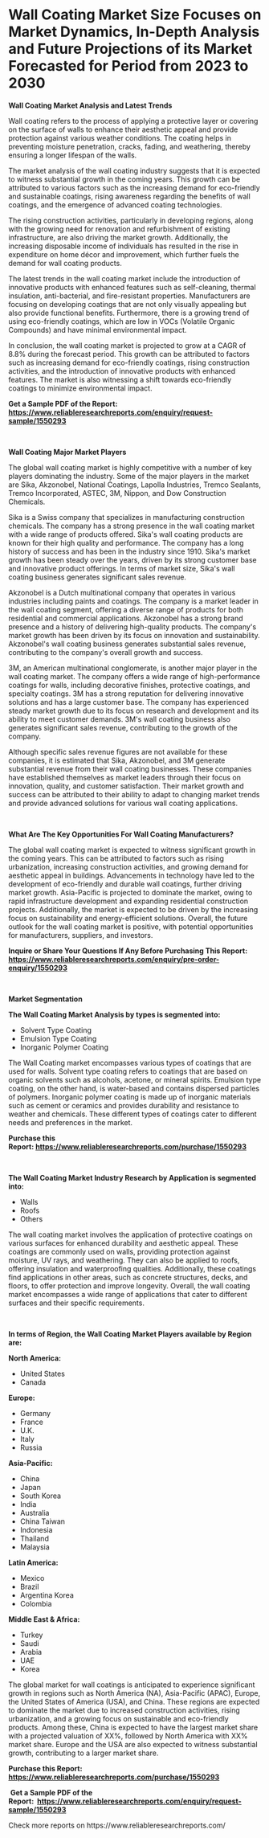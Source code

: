 <p><h1>Wall Coating Market Size Focuses on Market Dynamics, In-Depth Analysis and Future Projections of its Market Forecasted for Period from 2023 to 2030</h1></p><p><strong>Wall Coating Market Analysis and Latest Trends</strong></p>
<p><p>Wall coating refers to the process of applying a protective layer or covering on the surface of walls to enhance their aesthetic appeal and provide protection against various weather conditions. The coating helps in preventing moisture penetration, cracks, fading, and weathering, thereby ensuring a longer lifespan of the walls.</p><p>The market analysis of the wall coating industry suggests that it is expected to witness substantial growth in the coming years. This growth can be attributed to various factors such as the increasing demand for eco-friendly and sustainable coatings, rising awareness regarding the benefits of wall coatings, and the emergence of advanced coating technologies.</p><p>The rising construction activities, particularly in developing regions, along with the growing need for renovation and refurbishment of existing infrastructure, are also driving the market growth. Additionally, the increasing disposable income of individuals has resulted in the rise in expenditure on home décor and improvement, which further fuels the demand for wall coating products.</p><p>The latest trends in the wall coating market include the introduction of innovative products with enhanced features such as self-cleaning, thermal insulation, anti-bacterial, and fire-resistant properties. Manufacturers are focusing on developing coatings that are not only visually appealing but also provide functional benefits. Furthermore, there is a growing trend of using eco-friendly coatings, which are low in VOCs (Volatile Organic Compounds) and have minimal environmental impact.</p><p>In conclusion, the wall coating market is projected to grow at a CAGR of 8.8% during the forecast period. This growth can be attributed to factors such as increasing demand for eco-friendly coatings, rising construction activities, and the introduction of innovative products with enhanced features. The market is also witnessing a shift towards eco-friendly coatings to minimize environmental impact.</p></p>
<p><strong>Get a Sample PDF of the Report:&nbsp; <a href="https://www.reliableresearchreports.com/enquiry/request-sample/1550293">https://www.reliableresearchreports.com/enquiry/request-sample/1550293</a></strong></p>
<p>&nbsp;</p>
<p><strong>Wall Coating Major Market Players</strong></p>
<p><p>The global wall coating market is highly competitive with a number of key players dominating the industry. Some of the major players in the market are Sika, Akzonobel, National Coatings, Lapolla Industries, Tremco Sealants, Tremco Incorporated, ASTEC, 3M, Nippon, and Dow Construction Chemicals.</p><p>Sika is a Swiss company that specializes in manufacturing construction chemicals. The company has a strong presence in the wall coating market with a wide range of products offered. Sika's wall coating products are known for their high quality and performance. The company has a long history of success and has been in the industry since 1910. Sika's market growth has been steady over the years, driven by its strong customer base and innovative product offerings. In terms of market size, Sika's wall coating business generates significant sales revenue.</p><p>Akzonobel is a Dutch multinational company that operates in various industries including paints and coatings. The company is a market leader in the wall coating segment, offering a diverse range of products for both residential and commercial applications. Akzonobel has a strong brand presence and a history of delivering high-quality products. The company's market growth has been driven by its focus on innovation and sustainability. Akzonobel's wall coating business generates substantial sales revenue, contributing to the company's overall growth and success.</p><p>3M, an American multinational conglomerate, is another major player in the wall coating market. The company offers a wide range of high-performance coatings for walls, including decorative finishes, protective coatings, and specialty coatings. 3M has a strong reputation for delivering innovative solutions and has a large customer base. The company has experienced steady market growth due to its focus on research and development and its ability to meet customer demands. 3M's wall coating business also generates significant sales revenue, contributing to the growth of the company.</p><p>Although specific sales revenue figures are not available for these companies, it is estimated that Sika, Akzonobel, and 3M generate substantial revenue from their wall coating businesses. These companies have established themselves as market leaders through their focus on innovation, quality, and customer satisfaction. Their market growth and success can be attributed to their ability to adapt to changing market trends and provide advanced solutions for various wall coating applications.</p></p>
<p>&nbsp;</p>
<p><strong>What Are The Key Opportunities For Wall Coating Manufacturers?</strong></p>
<p><p>The global wall coating market is expected to witness significant growth in the coming years. This can be attributed to factors such as rising urbanization, increasing construction activities, and growing demand for aesthetic appeal in buildings. Advancements in technology have led to the development of eco-friendly and durable wall coatings, further driving market growth. Asia-Pacific is projected to dominate the market, owing to rapid infrastructure development and expanding residential construction projects. Additionally, the market is expected to be driven by the increasing focus on sustainability and energy-efficient solutions. Overall, the future outlook for the wall coating market is positive, with potential opportunities for manufacturers, suppliers, and investors.</p></p>
<p><strong>Inquire or Share Your Questions If Any Before Purchasing This Report: <a href="https://www.reliableresearchreports.com/enquiry/pre-order-enquiry/1550293">https://www.reliableresearchreports.com/enquiry/pre-order-enquiry/1550293</a></strong></p>
<p>&nbsp;</p>
<p><strong>Market Segmentation</strong></p>
<p><strong>The Wall Coating Market Analysis by types is segmented into:</strong></p>
<p><ul><li>Solvent Type Coating</li><li>Emulsion Type Coating</li><li>Inorganic Polymer Coating</li></ul></p>
<p><p>The Wall Coating market encompasses various types of coatings that are used for walls. Solvent type coating refers to coatings that are based on organic solvents such as alcohols, acetone, or mineral spirits. Emulsion type coating, on the other hand, is water-based and contains dispersed particles of polymers. Inorganic polymer coating is made up of inorganic materials such as cement or ceramics and provides durability and resistance to weather and chemicals. These different types of coatings cater to different needs and preferences in the market.</p></p>
<p><strong>Purchase this Report:&nbsp;<a href="https://www.reliableresearchreports.com/purchase/1550293">https://www.reliableresearchreports.com/purchase/1550293</a></strong></p>
<p>&nbsp;</p>
<p><strong>The Wall Coating Market Industry Research by Application is segmented into:</strong></p>
<p><ul><li>Walls</li><li>Roofs</li><li>Others</li></ul></p>
<p><p>The wall coating market involves the application of protective coatings on various surfaces for enhanced durability and aesthetic appeal. These coatings are commonly used on walls, providing protection against moisture, UV rays, and weathering. They can also be applied to roofs, offering insulation and waterproofing qualities. Additionally, these coatings find applications in other areas, such as concrete structures, decks, and floors, to offer protection and improve longevity. Overall, the wall coating market encompasses a wide range of applications that cater to different surfaces and their specific requirements.</p></p>
<p>&nbsp;</p>
<p><strong>In terms of Region, the Wall Coating Market Players available by Region are:</strong></p>
<p>
    <p> <strong> North America: </strong>
        <ul>
            <li>United States</li>
            <li>Canada</li>
        </ul>
        </p> 
    <p> <strong> Europe: </strong>
        <ul>
            <li>Germany</li>
            <li>France</li>
            <li>U.K.</li>
            <li>Italy</li>
            <li>Russia</li>
        </ul>
        </p> 
    <p> <strong> Asia-Pacific: </strong>
        <ul>
            <li>China</li>
            <li>Japan</li>
            <li>South Korea</li>
            <li>India</li>
            <li>Australia</li>
            <li>China Taiwan</li>
            <li>Indonesia</li>
            <li>Thailand</li>
            <li>Malaysia</li>
        </ul>
        </p> 
    <p> <strong> Latin America: </strong>
        <ul>
            <li>Mexico</li>
            <li>Brazil</li>
            <li>Argentina Korea</li>
            <li>Colombia</li>
        </ul>
        </p> 
    <p> <strong> Middle East & Africa: </strong>
        <ul>
            <li>Turkey</li>
            <li>Saudi</li>
            <li>Arabia</li>
            <li>UAE</li>
            <li>Korea</li>
        </ul>
    </p>
    </p>
<p><p>The global market for wall coatings is anticipated to experience significant growth in regions such as North America (NA), Asia-Pacific (APAC), Europe, the United States of America (USA), and China. These regions are expected to dominate the market due to increased construction activities, rising urbanization, and a growing focus on sustainable and eco-friendly products. Among these, China is expected to have the largest market share with a projected valuation of XX%, followed by North America with XX% market share. Europe and the USA are also expected to witness substantial growth, contributing to a larger market share.</p></p>
<p><strong>Purchase this Report: <a href="https://www.reliableresearchreports.com/purchase/1550293">https://www.reliableresearchreports.com/purchase/1550293</a></strong></p>
<p>&nbsp;<strong>Get a Sample PDF of the Report:&nbsp;&nbsp;<a href="https://www.reliableresearchreports.com/enquiry/request-sample/1550293">https://www.reliableresearchreports.com/enquiry/request-sample/1550293</a></strong></p>
<p><strong></strong></p>
<p>Check more reports on https://www.reliableresearchreports.com/</p>